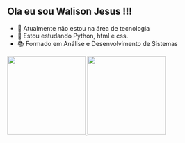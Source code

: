 ## Ola eu sou Walison Jesus !!!
- 🔭 Atualmente não estou na área de tecnologia
- 🌱 Estou estudando Python, html e css.
- 📚 Formado em Análise e Desenvolvimento de Sistemas

<div>
  <a href="https://github.com/walisonjesus">
  <img height="180em" src="https://github-readme-stats.vercel.app/api?username=walisonjesus&show_icons=true&theme=dracula&include_all_commits=true&count_private=true"/>
  <img height="180em" src="https://github-readme-stats.vercel.app/api/top-langs/?username=walisonjesus&layout=compact&langs_count=7&theme=dracula"/>
</div>
